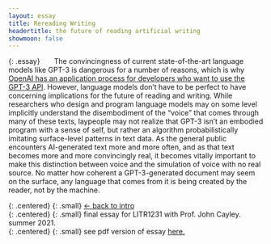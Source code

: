 ```yaml
---
layout: essay
title: Rereading Writing
headertitle: the future of reading artificial writing
showmoon: false
---
```



{: .essay}
&nbsp;&nbsp;&nbsp;&nbsp;&nbsp;&nbsp;The convincingness of current state-of-the-art language models like GPT-3 is dangerous for a number of reasons, which is why [OpenAI has an application process for developers who want to use the GPT-3 API](https://openai.com/blog/openai-api/). However, language models don’t have to be perfect to have concerning implications for the future of reading and writing. While researchers who design and program language models may on some level implicitly understand the disembodiment of the “voice” that comes through many of these texts, laypeople may not realize that GPT-3 isn’t an embodied program with a sense of self, but rather an algorithm probabilistically imitating surface-level patterns in text data. As the general public encounters AI-generated text more and more often, and as that text becomes more and more convincingly real, it becomes vitally important to make this distinction between voice and the simulation of voice with no real source. No matter how coherent a GPT-3-generated document may seem on the surface, any language that comes from it is being created by the reader, not by the machine. 



<div class="content fade-in-slower">
{: .centered}
{: .small}
<a href="index.html"><- back to intro</a>
</div>

<div class="content fade-in-slower">
{: .centered}
{: .small}
final essay for LITR1231 with Prof. John Cayley. summer 2021.
</div>

<div class="content fade-in-slower">
{: .centered}
{: .small}
see pdf version of essay <a href="https://drive.google.com/file/d/1BSXttf9eNHHJdJ1MYPDpgmcMUSa5bmBQ/view?usp=sharing">here.</a>
</div>






&nbsp;&nbsp;&nbsp;&nbsp;&nbsp;&nbsp;

&nbsp;&nbsp;&nbsp;&nbsp;&nbsp;&nbsp;